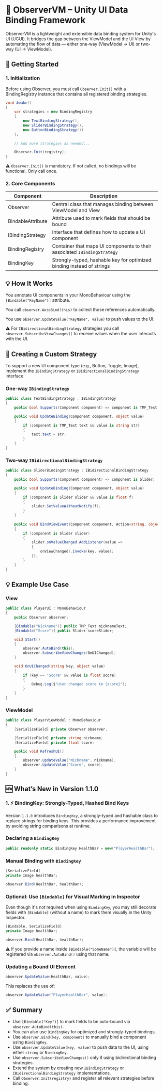# 📘 ObserverVM – Unity UI Data Binding Framework
ObserverVM is a lightweight and extensible data binding system for Unity's UI (UGUI). It bridges the gap between the ViewModel and the UI View by automating the flow of data — either one-way (ViewModel → UI) or two-way (UI → ViewModel).

## 🚀 Getting Started

### 1. Initialization

Before using Observer, you must call `Observer.Init()` with a BindingRegistry instance that contains all registered binding strategies.

```csharp
void Awake()
{
    var strategies = new BindingRegistry
    {
        new TextBindingStrategy(), 
        new SliderBindingStrategy(),
        new ButtonBindingStrategy())
    };
    
    // Add more strategies as needed...

    Observer.Init(registry);
}
```

⚠️ `Observer.Init()` is mandatory. If not called, no bindings will be functional. Only call once.

### 2. Core Components

| Component         | Description                                                              |
|-------------------|--------------------------------------------------------------------------|
| Observer          | Central class that manages binding between ViewModel and View            |
| BindableAttribute | Attribute used to mark fields that should be bound                       |
| IBindingStrategy  | Interface that defines how to update a UI component                      |
| BindingRegistry   | Container that maps UI components to their associated `IBindingStrategy` |
| BindingKey        | Strongly-typed, hashable key for optimized binding instead of strings    |


## 💡 How It Works

You annotate UI components in your MonoBehaviour using the `[Bindable("KeyName")]` attribute.

You call `observer.AutoBind(this)` to collect those references automatically.

You use `observer.UpdateValue("KeyName", value)` to push values to the UI.

⚠️ For `IBidirectionalBindingStrategy` strategies you call `observer.SubscribeViewChanges()` to receive values when the user interacts with the UI.

## 🧱 Creating a Custom Strategy

To support a new UI component type (e.g., Button, Toggle, Image), implement the `IBindingStrategy` or `IBidirectionalBindingStrategy` interface:

### One-way `IBindingStrategy`

```csharp
public class TextBindingStrategy : IBindingStrategy
{
    public bool Supports(Component component) => component is TMP_Text;

    public void UpdateBinding(Component component, object value)
    {
        if (component is TMP_Text text && value is string str)
        {
            text.text = str;
        }
    }
}
```

### Two-way `IBidirectionalBindingStrategy`

```csharp
public class SliderBindingStrategy : IBidirectionalBindingStrategy
{
    public bool Supports(Component component) => component is Slider;

    public void UpdateBinding(Component component, object value)
    {
        if (component is Slider slider && value is float f)
        {
            slider.SetValueWithoutNotify(f);
        }
    }
        
    public void BindViewEvent(Component component, Action<string, object> onViewChanged, string key)
    {
        if (component is Slider slider)
        {
            slider.onValueChanged.AddListener(value =>
            {
                onViewChanged?.Invoke(key, value);
            });
        }
    }
}
```

## 💡 Example Use Case

### View

```csharp
public class PlayerUI : MonoBehaviour
{
    public Observer observer;

    [Bindable("Nickname")] public TMP_Text nicknameText;
    [Bindable("Score")] public Slider scoreSlider;

    void Start()
    {
        observer.AutoBind(this);
        observer.SubscribeViewChanges(OnUIChanged);
    }

    void OnUIChanged(string key, object value)
    {
        if (key == "Score" && value is float score)
        {
            Debug.Log($"User changed score to {score}");
        }
    }
}
```

### ViewModel

```csharp
public class PlayerViewModel : MonoBehaviour
{
    [SerializeField] private Observer observer;

    [SerializeField] private string nickname;
    [SerializeField] private float score;

    public void RefreshUI()
    {
        observer.UpdateValue("Nickname", nickname);
        observer.UpdateValue("Score", score);
    }
}
```

## 🆕 What’s New in Version 1.1.0

### 1. ⚡ BindingKey: Strongly-Typed, Hashed Bind Keys

Version `1.1.0` introduces `BindingKey`, a strongly-typed and hashable class to replace strings for binding keys. This provides a performance improvement by avoiding string comparisons at runtime.

### Declaring a `BindingKey`

```csharp
public readonly static BindingKey HealthBar = new("PlayerHealthBar");
```

### Manual Binding with `BindingKey`

```csharp
[SerializeField]
private Image healthBar;

observer.Bind(HealthBar, healthBar);
```

### Optional: Use `[Bindable]` for Visual Marking in Inspector

Even though it's not required when using `BindingKey`, you may still decorate fields with `[Bindable]` (without a name) to mark them visually in the Unity Inspector.

```csharp
[Bindable, SerializeField]
private Image healthBar;

observer.Bind(HealthBar, healthBar);
```

️️️️⚠️ If you provide a name inside `[Bindable("SomeName")]`, the variable will be registered via `observer.AutoBind()` using that name.

### Updating a Bound UI Element

```csharp
observer.UpdateValue(HealthBar, value);
```

This replaces the use of:

```csharp
observer.UpdateValue("PlayerHealthBar", value);
```

## ✅ Summary

- Use `[Bindable("Key")]` to mark fields to be auto-bound via `observer.AutoBind(this)`.
- You can also use `BindingKey` for optimized and strongly-typed bindings.
- Use `observer.Bind(key, component)` to manually bind a component using `BindingKey`.
- Use `observer.UpdateValue(key, value)` to push data to the UI, using either `string` or `BindingKey`.
- Use `observer.SubscribeViewChanges()` only if using bidirectional binding strategies.
- Extend the system by creating new `IBindingStrategy` or `IBidirectionalBindingStrategy` implementations.
- Call `Observer.Init(registry)` and register all relevant strategies before binding.

